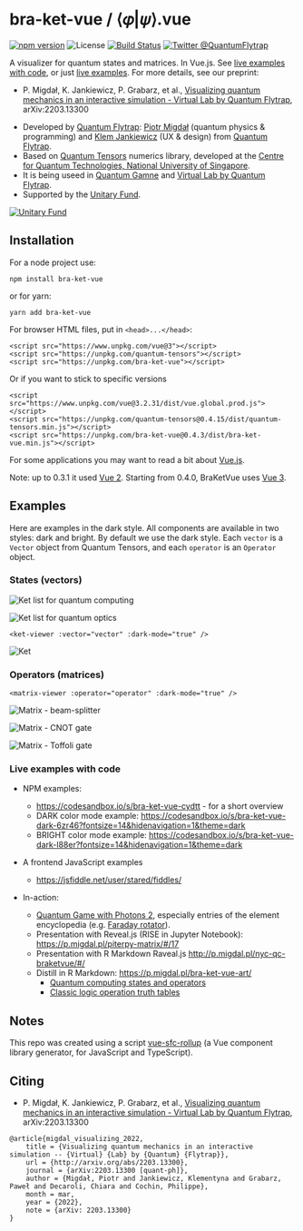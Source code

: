 # bra-ket-vue / ⟨𝜑|𝜓⟩.vue

[![npm version](https://badge.fury.io/js/bra-ket-vue.svg)](https://badge.fury.io/js/bra-ket-vue)
![License](https://img.shields.io/npm/l/bra-ket-vue)
[![Build Status](https://travis-ci.com/Quantum-Game/bra-ket-vue.svg?branch=master)](https://travis-ci.com/Quantum-Flytrap/bra-ket-vue)
[![Twitter @QuantumFlytrap](https://img.shields.io/twitter/follow/QuantumFlytrap)](https://twitter.com/QuantumFlytrap)

A visualizer for quantum states and matrices. In Vue.js.
See [live examples with code](https://codesandbox.io/s/bra-ket-vue-cydtt), or just [live examples](https://cydtt.csb.app/). For more details, see our preprint:

- P. Migdał, K. Jankiewicz, P. Grabarz, et al., [Visualizing quantum mechanics in an interactive simulation - Virtual Lab by Quantum Flytrap](https://arxiv.org/abs/2203.13300), arXiv:2203.13300

* Developed by [Quantum Flytrap](https://quantumflytrap.com): [Piotr Migdał](https://p.migdal.pl/) (quantum physics & programming) and [Klem Jankiewicz](http://jankiewiczstudio.com/) (UX & design) from [Quantum Flytrap](https://quantumflytrap.com/).
* Based on [Quantum Tensors](https://www.npmjs.com/package/quantum-tensors) numerics library, developed at the [Centre for Quantum Technologies, National University of Singapore](https://www.quantumlah.org/).
* It is being useed in [Quantum Gamne](https://quantumgame.io) and [Virtual Lab by Quantum Flytrap](https://quantumflytrap.com/).
* Supported by the [Unitary Fund](https://unitary.fund/).

[![Unitary Fund](https://img.shields.io/badge/Supported%20By-UNITARY%20FUND-brightgreen.svg?style=for-the-badge)](http://unitary.fund)

## Installation

For a node project use:

```{bash}
npm install bra-ket-vue
```

or for yarn:

```{bash}
yarn add bra-ket-vue
```

For browser HTML files, put in `<head>...</head>`:

```{html}
<script src="https://www.unpkg.com/vue@3"></script>
<script src="https://unpkg.com/quantum-tensors"></script>
<script src="https://unpkg.com/bra-ket-vue"></script>
```

Or if you want to stick to specific versions

```{html}
<script src="https://www.unpkg.com/vue@3.2.31/dist/vue.global.prod.js"></script>
<script src="https://unpkg.com/quantum-tensors@0.4.15/dist/quantum-tensors.min.js"></script>
<script src="https://unpkg.com/bra-ket-vue@0.4.3/dist/bra-ket-vue.min.js"></script>
```

For some applications you may want to read a bit about [Vue.js](https://vuejs.org/).

Note: up to 0.3.1 it used [Vue 2](https://v2.vuejs.org/). Starting from 0.4.0, BraKetVue uses [Vue 3](https://vuejs.org/).

## Examples

Here are examples in the dark style. All components are available in two styles: dark and bright.
By default we use the dark style.
Each `vector` is a `Vector` object from Quantum Tensors, and each `operator` is an `Operator` object.

### States (vectors)

![Ket list for quantum computing](imgs/quantum_computing.png)

![Ket list for quantum optics](imgs/ket_list.png)

```{html}
<ket-viewer :vector="vector" :dark-mode="true" />
```

![Ket](imgs/ket.gif)

### Operators (matrices)

```{html}
<matrix-viewer :operator="operator" :dark-mode="true" />
```

![Matrix - beam-splitter](imgs/beam_splitter.png)

![Matrix - CNOT gate](imgs/cnot_gate.png)

![Matrix - Toffoli gate](imgs/toffoli.gif)

### Live examples with code

* NPM examples:
  * https://codesandbox.io/s/bra-ket-vue-cydtt - for a short overview
  * DARK color mode example: https://codesandbox.io/s/bra-ket-vue-dark-6zr46?fontsize=14&hidenavigation=1&theme=dark
  * BRIGHT color mode example: https://codesandbox.io/s/bra-ket-vue-dark-l88er?fontsize=14&hidenavigation=1&theme=dark
* A frontend JavaScript examples
  * <https://jsfiddle.net/user/stared/fiddles/>

* In-action:
  * [Quantum Game with Photons 2](https://quantumgame.io/), especially entries of the element encyclopedia (e.g. [Faraday rotator](https://quantumgame.io/info/faraday-rotator)).
  * Presentation with Reveal.js (RISE in Jupyter Notebook): <https://p.migdal.pl/piterpy-matrix/#/17>
  * Presentation with R Markdown Raveal.js <http://p.migdal.pl/nyc-qc-braketvue/#/>
  * Distill in R Markdown: <https://p.migdal.pl/bra-ket-vue-art/>
    * [Quantum computing states and operators](https://p.migdal.pl/bra-ket-vue-art/ket.html)
    * [Classic logic operation truth tables](https://p.migdal.pl/bra-ket-vue-art/logic_operations.html)


## Notes

This repo was created using a script [vue-sfc-rollup](https://www.npmjs.com/package/vue-sfc-rollup)  (a Vue component library generator, for JavaScript and TypeScript).

## Citing

- P. Migdał, K. Jankiewicz, P. Grabarz, et al., [Visualizing quantum mechanics in an interactive simulation - Virtual Lab by Quantum Flytrap](https://arxiv.org/abs/2203.13300), arXiv:2203.13300

```
@article{migdal_visualizing_2022,
	title = {Visualizing quantum mechanics in an interactive simulation -- {Virtual} {Lab} by {Quantum} {Flytrap}},
	url = {http://arxiv.org/abs/2203.13300},
	journal = {arXiv:2203.13300 [quant-ph]},
	author = {Migdał, Piotr and Jankiewicz, Klementyna and Grabarz, Paweł and Decaroli, Chiara and Cochin, Philippe},
	month = mar,
	year = {2022},
	note = {arXiv: 2203.13300}
}
```